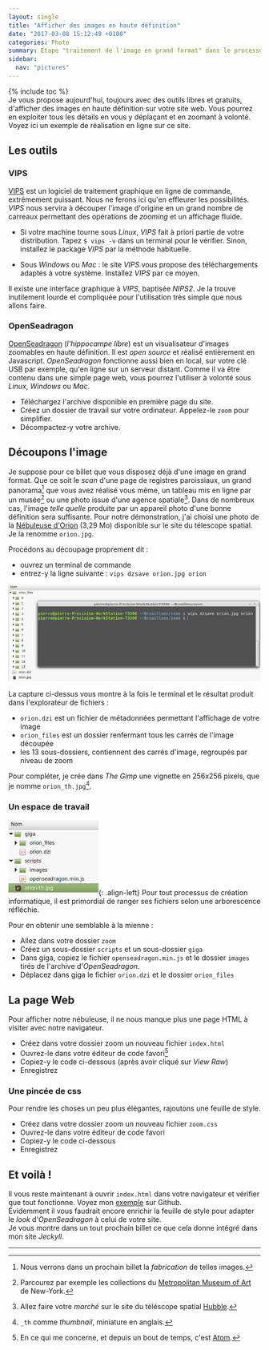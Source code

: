 ```yaml
---
layout: single
title: "Afficher des images en haute définition"
date: "2017-03-08 15:12:49 +0100"
categories: Photo
summary: Étape "traitement de l'image en grand format" dans le processus de création de photos *Gigapixels* consultables en ligne.
sidebar:
  nav: "pictures"
---
```

{% include toc %}  
Je vous propose aujourd'hui, toujours avec des outils libres et gratuits, d'afficher des images en haute définition sur votre site web. Vous pourrez en exploiter tous les détails en vous y déplaçant et en zoomant à volonté. Voyez ici un exemple de réalisation en ligne sur ce site.

## Les outils
### VIPS
[VIPS](http://www.vips.ecs.soton.ac.uk/index.php?title=VIPS) est un logiciel de traitement graphique en ligne de commande, extrêmement puissant. Nous ne ferons ici qu'en effleurer les possibilités. *VIPS* nous servira à découper l'image d'origine en un grand nombre de carreaux permettant des opérations de *zooming* et un affichage fluide.

* Si votre machine tourne sous *Linux*, *VIPS* fait à priori partie de votre distribution. Tapez `$ vips -v` dans un terminal pour le vérifier. Sinon, installez le package *VIPS* par la méthode habituelle.

* Sous *Windows* ou *Mac* : le site *VIPS* vous propose des téléchargements adaptés à votre système. Installez *VIPS* par ce moyen.

Il existe une interface graphique à *VIPS*, baptisée *NIPS2*. Je la trouve inutilement lourde et compliquée pour l'utilisation très simple que nous allons faire.

### OpenSeadragon
[OpenSeadragon](https://openseadragon.github.io/) (*l'hippocampe libre*) est un visualisateur d'images zoomables en haute définition. Il est *open source* et réalisé entièrement en Javascript. *OpenSeadragon* fonctionne aussi bien en local, sur votre clé USB par exemple, qu'en ligne sur un serveur distant. Comme il va être contenu dans une simple page web, vous pourrez l'utiliser à volonté sous *Linux*, *Windows* ou *Mac*.  

* Téléchargez l'archive disponible en première page du site.
* Créez un dossier de travail sur votre ordinateur. Appelez-le `zoom` pour simplifier.
* Décompactez-y votre archive.

## Découpons l'image
Je suppose pour ce billet que vous disposez déjà d'une image en grand format. Que ce soit le *scan* d'une page de registres paroissiaux, un grand panorama[^1] que vous avez réalisé vous même, un tableau mis en ligne par un musée[^2] ou une photo issue d'une agence spatiale[^3].
Dans de nombreux cas, l'image *telle quelle* produite par un appareil photo d'une bonne définition sera suffisante. Pour notre démonstration, j'ai choisi une photo de la [Nébuleuse d'Orion](http://imgsrc.hubblesite.org/hvi/uploads/image_file/image_attachment/29604/ps16_16x20.jpg) (3,29 Mo) disponible sur le site du télescope spatial. Je la renomme `orion.jpg`.

Procédons au découpage proprement dit :

* ouvrez un terminal de commande
* entrez-y la ligne suivante : `vips dzsave orion.jpg orion`

![VIPS](/assets/images/vips01.jpg)

La capture ci-dessus vous montre à la fois le terminal et le résultat produit dans l'explorateur de fichiers :

* `orion.dzi` est un fichier de métadonnées permettant l'affichage de votre image
* `orion_files` est un dossier renfermant tous les carrés de l'image découpée
* les 13 sous-dossiers, contiennent des carrés d'image, regroupés par niveau de zoom

Pour compléter, je crée dans *The Gimp* une vignette en 256x256 pixels, que je nomme `orion_th.jpg`[^4].

### Un espace de travail
![VIPS](/assets/images/vips02.jpg){: .align-left}
Pour tout processus de création informatique, il est primordial de ranger ses fichiers selon une arborescence réfléchie.  


Pour en obtenir une semblable à la mienne :

* Allez dans votre dossier `zoom`
* Créez un sous-dossier `scripts` et un sous-dossier `giga`
* Dans giga, copiez le fichier `openseadragon.min.js` et le dossier `images` tirés de l'archive d'*OpenSeadragon*.
* Déplacez dans giga le fichier `orion.dzi` et le dossier `orion_files`

## La page Web

Pour afficher notre nébuleuse, il ne nous manque plus une page HTML à visiter avec notre navigateur.

* Créez dans votre dossier zoom un nouveau fichier `index.html`
* Ouvrez-le dans votre éditeur de code favori[^5]
* Copiez-y le code ci-dessous (après avoir cliqué sur *View Raw*)
* Enregistrez

<script src="https://gist.github.com/marathon67/89c75a0a3ac52656b89b3f05424b3b3e.js"></script>


### Une pincée de css

Pour rendre les choses un peu plus élégantes, rajoutons une feuille de style.

* Créez dans votre dossier zoom un nouveau fichier `zoom.css`
* Ouvrez-le dans votre éditeur de code favori
* Copiez-y le code ci-dessous
* Enregistrez

<script src="https://gist.github.com/marathon67/9455c7f7702dae203394dc4d607f5520.js"></script>

## Et voilà !
Il vous reste maintenant à ouvrir `index.html` dans votre navigateur et vérifier que tout fonctionne. Voyez mon [exemple](https://www.bac-a-sable.eu/gigapics/) sur Github.  
Évidemment il vous faudrait encore enrichir la feuille de style pour adapter le *look* d'*OpenSeadragon* à celui de votre site.  
Je vous montre dans un tout prochain billet ce que cela donne intégré dans mon site *Jeckyll*.


---
[^1]: Nous verrons dans un prochain billet la *fabrication* de telles images.
[^2]: Parcourez par exemple les collections du [Metropolitan Museum of Art](http://www.metmuseum.org/art/collection) de New-York.
[^3]: Allez faire votre *marché* sur le site du téléscope spatial [Hubble](http://hubblesite.org/images/wallpaper).
[^4]: `_th` comme *thumbnail*, miniature en anglais.
[^5]: En ce qui me concerne, et depuis un bout de temps, c'est [Atom](https://atom.io/).
